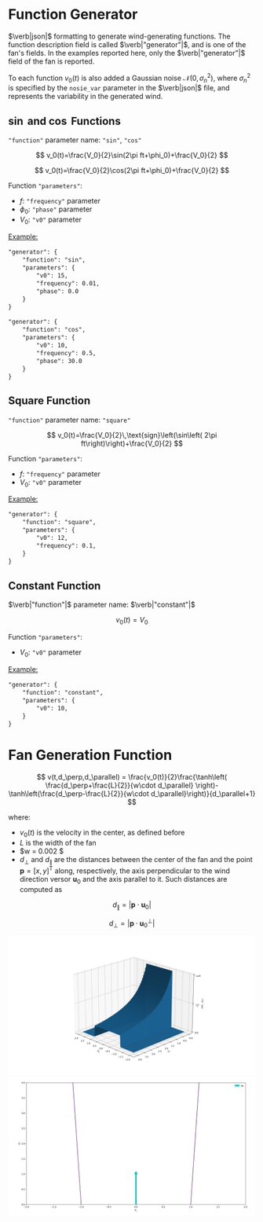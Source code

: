 # Function Generator

$\verb|json|$ formatting to generate wind-generating functions. The function description field is called $\verb|"generator"|$, and is one of the fan's fields. In the examples reported here, only the $\verb|"generator"|$ field of the fan is reported.

To each function $v_0(t)$ is also added a Gaussian noise $\mathcal{N}(0,\sigma_n^2)$, where $\sigma_n^2$ is specified by the `nosie_var` parameter in the $\verb|json|$ file, and represents the variability in the generated wind.

## $\sin$ and $\cos$ Functions
`"function"` parameter name: `"sin"`, `"cos"`

$$
v_0(t)=\frac{V_0}{2}\sin(2\pi ft+\phi_0)+\frac{V_0}{2}
$$

$$
v_0(t)=\frac{V_0}{2}\cos(2\pi ft+\phi_0)+\frac{V_0}{2}
$$

Function `"parameters"`:
- $f$: `"frequency"` parameter
- $\phi_0$: `"phase"` parameter
- $V_0$: `"v0"` parameter

<u>Example:</u>
```{json}
"generator": {
    "function": "sin",
    "parameters": {
        "v0": 15,
        "frequency": 0.01,
        "phase": 0.0
    }
}
```
```{json}
"generator": {
    "function": "cos",
    "parameters": {
        "v0": 10,
        "frequency": 0.5,
        "phase": 30.0
    }
}
```

## Square Function
`"function"` parameter name: `"square"`

$$
    v_0(t)=\frac{V_0}{2}\,\text{sign}\left(\sin\left( 2\pi ft\right)\right)+\frac{V_0}{2}
$$

Function `"parameters"`:
- $f$: `"frequency"` parameter
- $V_0$: `"v0"` parameter

<u>Example:</u>
```{json}
"generator": {
    "function": "square",
    "parameters": {
        "v0": 12,
        "frequency": 0.1,
    }
}
```

## Constant Function
$\verb|"function"|$ parameter name: $\verb|"constant"|$

$$
    v_0(t)=V_0
$$

Function `"parameters"`:
- $V_0$: `"v0"` parameter

<u>Example:</u>
```{json}
"generator": {
    "function": "constant",
    "parameters": {
        "v0": 10,
    }
}
```

# Fan Generation Function

$$
v(t,d_\perp,d_\parallel) = \frac{v_0(t)}{2}\frac{\tanh\left( \frac{d_\perp+\frac{L}{2}}{w\cdot d_\parallel} \right)-\tanh\left(\frac{d_\perp-\frac{L}{2}}{w\cdot d_\parallel}\right)}{d_\parallel+1}
$$

where:
- $v_0(t)$ is the velocity in the center, as defined before
- $L$ is the width of the fan
- $w = 0.002 $
- $d_\perp$ and $d_\parallel$ are the distances between the center of the fan and the point $\mathbf{p}=[x,y]^{\text{T}}$ along, respectively, the axis perpendicular to the wind direction versor $\mathbf{u}_0$ and the axis parallel to it. Such distances are computed as

$$
d_\parallel=\left| \mathbf{p}\cdot\mathbf{u}_0 \right|
$$

$$
d_\perp=\left| \mathbf{p}\cdot\mathbf{u}_0^\perp \right|
$$

!['Wind Speed'](imgs/readme/fan_xyz.png)
!['Wind Speed Profile'](imgs/readme/fan_xy.png)
